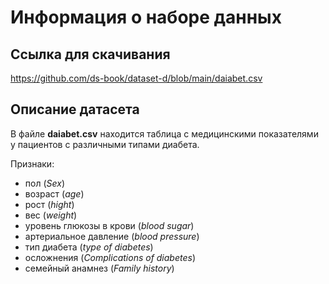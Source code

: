# Информация о наборе данных
## Ссылка для скачивания
https://github.com/ds-book/dataset-d/blob/main/daiabet.csv

## Описание датасета
В файле **daiabet.csv** находится таблица с медицинскими показателями у пациентов с различными типами диабета. 

Признаки: 
- пол (*Sex*)
- возраст (*age*)
- рост (*hight*)
- вес (*weight*)
- уровень глюкозы в крови (*blood sugar*)
- артериальное давление (*blood pressure*)
- тип диабета (*type of diabetes*)
- осложнения (*Complications of diabetes*)
- семейный анамнез (*Family history*)
